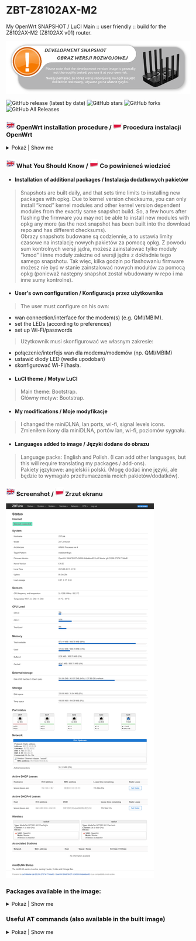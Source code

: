 # ZBT-Z8102AX-M2
My OpenWrt SNAPSHOT / LuCI Main :: user friendly :: build for the Z8102AX-M2 (Z8102AX v01) router.

<p align="center">
<img src="https://github.com/4IceG/Personal_data/blob/master/developzbt.png?raw=true" />
</p>

![GitHub release (latest by date)](https://img.shields.io/github/v/release/4IceG/ZBT-Z8102AX-M2?style=flat-square)
![GitHub stars](https://img.shields.io/github/stars/4IceG/ZBT-Z8102AX-M2?style=flat-square)
![GitHub forks](https://img.shields.io/github/forks/4IceG/ZBT-Z8102AX-M2?style=flat-square)
![GitHub All Releases](https://img.shields.io/github/downloads/4IceG/ZBT-Z8102AX-M2/total)



### <img src="https://raw.githubusercontent.com/4IceG/Personal_data/master/dooffy_design_icons_EU_flags_United_Kingdom.png" height="24"> OpenWrt installation procedure / <img src="https://raw.githubusercontent.com/4IceG/Personal_data/master/dooffy_design_icons_EU_flags_Poland.png" height="24"> Procedura instalacji OpenWrt

<details>
   <summary>Pokaż | Show me</summary>

- The purchased router has software provided by Zbtlink. | Zakupiony router posiada oprogramowanie dostarczone przez Zbtlink.

![](https://github.com/4IceG/ZBT-Z8102AX-M2/blob/main/ZBT%20to%20OpenWrt/zbt_firmware.jpg?raw=true)

- Installing new firmware. | Instalacja nowego firmware.
  
1. Fixed computer IP: 192.168.1.100, Subnet mask: 255.255.255.0
1. Turn off power and keep press the Reset button for a few seconds to connect to the power supply. Wait 20 seconds after connecting the power supply.
1. Enter the browser page and enter: 192.168.1.1
1. Submit the updated firmware [Z8102AX-nand-mt7981-DDR4-23.0804_121617.bin](https://github.com/4IceG/ZBT-Z8102AX-M2/blob/main/ZBT%20to%20OpenWrt/Z8102AX-nand-mt7981-DDR4-23.0804_121617.bin).
1. Wait for update to complete.
1. Enter the browser page and enter: 192.168.1.1
1. Submit the updated OpenWrt firmware.

  
</details>

### <img src="https://raw.githubusercontent.com/4IceG/Personal_data/master/dooffy_design_icons_EU_flags_United_Kingdom.png" height="24"> What You Should Know / <img src="https://raw.githubusercontent.com/4IceG/Personal_data/master/dooffy_design_icons_EU_flags_Poland.png" height="24"> Co powinieneś wiedzieć

+ #### Installation of additional packages / Instalacja dodatkowych pakietów
> Snapshots are built daily, and that sets time limits to installing new packages with opkg. Due to kernel version checksums, you can only install “kmod” kernel modules and other kernel version dependent modules from the exactly same snapshot build. So, a few hours after flashing the firmware you may not be able to install new modules with opkg any more (as the next snapshot has been built into the download repo and has different checksums).   
> Obrazy snapshots budowane są codziennie, a to ustawia limity czasowe na instalację nowych pakietów za pomocą opkg. Z powodu sum kontrolnych wersji jądra, możesz zainstalować tylko moduły "kmod" i inne moduły zależne od wersji jądra z dokładnie tego samego snapshotu. Tak więc, kilka godzin po flashowaniu firmware możesz nie być w stanie zainstalować nowych modułów za pomocą opkg (ponieważ następny snapshot został wbudowany w repo i ma inne sumy kontrolne).

+ #### User's own configuration / Konfiguracja przez użytkownika
> The user must configure on his own:
- wan connection/interface for the modem(s) (e.g. QMI/MBIM).
- set the LEDs (according to preferences)
- set up Wi-Fi/passwords
> Użytkownik musi skonfigurować we własnym zakresie:
- połączenie/interfejs wan dla modemu/modemów (np. QMI/MBIM)
- ustawić diody LED (wedle upodobań)
- skonfigurować Wi-Fi/hasła.

+ #### LuCI theme / Motyw LuCI
> Main theme: Bootstrap.   
> Główny motyw: Bootstrap.

+ #### My modifications / Moje modyfikacje
> I changed the miniDLNA, lan ports, wi-fi, signal levels icons.   
> Zmieniłem ikony dla miniDLNA, portów lan, wi-fi, poziomów sygnału.

+ #### Languages added to image / Języki dodane do obrazu
> Language packs: English and Polish. (I can add other languages, but this will require translating my packages / add-ons).   
> Pakiety językowe: angielski i polski. (Mogę dodać inne języki, ale będzie to wymagało przetłumaczenia moich pakietów/dodatków).

### <img src="https://raw.githubusercontent.com/4IceG/Personal_data/master/dooffy_design_icons_EU_flags_United_Kingdom.png" height="24"> Screenshot / <img src="https://raw.githubusercontent.com/4IceG/Personal_data/master/dooffy_design_icons_EU_flags_Poland.png" height="24"> Zrzut ekranu

![](https://github.com/4IceG/ZBT-Z8102AX-M2/blob/main/ZBT%20to%20OpenWrt/zbtlink.png?raw=true)

### Packages available in the image:
<details>
   <summary>Pokaż | Show me</summary>
   
``` bash
aria2 - 1.36.0-2
ariang - 1.3.2-1
base-files - 1542-r24056-86dadeba48
block-mount - 2023-02-28-bfe882d5-1
busybox - 1.36.1-1
ca-bundle - 20230311-1
ca-certificates - 20230311-1
cgi-io - 2022-08-10-901b0f04-21
chat - 2.4.9.git-2021-01-04-5
comgt - 0.32-35
comgt-ncm - 0.32-35
dnsmasq - 2.89-6
dropbear - 2022.82-5
e2fsprogs - 1.47.0-2
eip197-mini-firmware - 20230804-1
ekoonepl-luci - 20230728
ekooneplstat - 20150706
ekooneplusb-luci - 20230728
f2fsck - 1.16.0-1
firewall4 - 2023-09-01-598d9fbb-1
fstools - 2023-02-28-bfe882d5-1
fwtool - 2019-11-12-8f7fe925-1
gawk - 5.2.1-2
getrandom - 2022-08-13-4c7b720b-2
glib2 - 2.74.0-5
hd-idle - 1.05-2
hostapd-common - 2023-09-08-e5ccbfc6-4
ip-tiny - 6.4.0-1
iptables-nft - 1.8.8-1
iw - 5.19-1
iwinfo - 2023-07-01-ca79f641-1
jansson4 - 2.14-3
jshn - 2023-05-23-75a3b870-1
jsonfilter - 2018-02-04-c7e938d6-1
kernel - 6.1.55-1-88aef2feb319d48055493fffc548fc70
kmod-asn1-decoder - 6.1.55-1
kmod-cfg80211 - 6.1.55+6.5-1
kmod-crypto-acompress - 6.1.55-1
kmod-crypto-aead - 6.1.55-1
kmod-crypto-authenc - 6.1.55-1
kmod-crypto-ccm - 6.1.55-1
kmod-crypto-cmac - 6.1.55-1
kmod-crypto-crc32 - 6.1.55-1
kmod-crypto-crc32c - 6.1.55-1
kmod-crypto-ctr - 6.1.55-1
kmod-crypto-des - 6.1.55-1
kmod-crypto-ecb - 6.1.55-1
kmod-crypto-gcm - 6.1.55-1
kmod-crypto-gf128 - 6.1.55-1
kmod-crypto-ghash - 6.1.55-1
kmod-crypto-hash - 6.1.55-1
kmod-crypto-hmac - 6.1.55-1
kmod-crypto-hw-safexcel - 6.1.55-1
kmod-crypto-kpp - 6.1.55-1
kmod-crypto-lib-chacha20 - 6.1.55-1
kmod-crypto-lib-chacha20poly1305 - 6.1.55-1
kmod-crypto-lib-curve25519 - 6.1.55-1
kmod-crypto-lib-poly1305 - 6.1.55-1
kmod-crypto-manager - 6.1.55-1
kmod-crypto-md4 - 6.1.55-1
kmod-crypto-md5 - 6.1.55-1
kmod-crypto-null - 6.1.55-1
kmod-crypto-rng - 6.1.55-1
kmod-crypto-seqiv - 6.1.55-1
kmod-crypto-sha1 - 6.1.55-1
kmod-crypto-sha256 - 6.1.55-1
kmod-crypto-sha512 - 6.1.55-1
kmod-fs-exfat - 6.1.55-1
kmod-fs-ext4 - 6.1.55-1
kmod-fs-f2fs - 6.1.55-1
kmod-fs-ksmbd - 6.1.55-1
kmod-fs-ntfs3 - 6.1.55-1
kmod-fs-smbfs-common - 6.1.55-1
kmod-fs-vfat - 6.1.55-1
kmod-gpio-button-hotplug - 6.1.55-3
kmod-hwmon-core - 6.1.55-1
kmod-ipt-core - 6.1.55-1
kmod-leds-gpio - 6.1.55-1
kmod-lib-crc-ccitt - 6.1.55-1
kmod-lib-crc16 - 6.1.55-1
kmod-lib-crc32c - 6.1.55-1
kmod-lib-lzo - 6.1.55-1
kmod-mac80211 - 6.1.55+6.5-1
kmod-mii - 6.1.55-1
kmod-mt76-connac - 6.1.55+2023-09-18-2afc7285-1
kmod-mt76-core - 6.1.55+2023-09-18-2afc7285-1
kmod-mt7915e - 6.1.55+2023-09-18-2afc7285-1
kmod-mt7981-firmware - 6.1.55+2023-09-18-2afc7285-1
kmod-nat46 - 6.1.55+2022-09-19-4c5beee2-1
kmod-nf-conntrack - 6.1.55-1
kmod-nf-conntrack6 - 6.1.55-1
kmod-nf-flow - 6.1.55-1
kmod-nf-ipt - 6.1.55-1
kmod-nf-log - 6.1.55-1
kmod-nf-log6 - 6.1.55-1
kmod-nf-nat - 6.1.55-1
kmod-nf-reject - 6.1.55-1
kmod-nf-reject6 - 6.1.55-1
kmod-nfnetlink - 6.1.55-1
kmod-nft-bridge - 6.1.55-1
kmod-nft-compat - 6.1.55-1
kmod-nft-core - 6.1.55-1
kmod-nft-fib - 6.1.55-1
kmod-nft-nat - 6.1.55-1
kmod-nft-netdev - 6.1.55-1
kmod-nft-offload - 6.1.55-1
kmod-nls-base - 6.1.55-1
kmod-nls-cp437 - 6.1.55-1
kmod-nls-iso8859-1 - 6.1.55-1
kmod-nls-utf8 - 6.1.55-1
kmod-oid-registry - 6.1.55-1
kmod-ppp - 6.1.55-1
kmod-pppoe - 6.1.55-1
kmod-pppox - 6.1.55-1
kmod-scsi-core - 6.1.55-1
kmod-slhc - 6.1.55-1
kmod-thermal - 6.1.55-1
kmod-tun - 6.1.55-1
kmod-udptunnel4 - 6.1.55-1
kmod-udptunnel6 - 6.1.55-1
kmod-usb-acm - 6.1.55-1
kmod-usb-core - 6.1.55-1
kmod-usb-ehci - 6.1.55-1
kmod-usb-net - 6.1.55-1
kmod-usb-net-cdc-ether - 6.1.55-1
kmod-usb-net-cdc-mbim - 6.1.55-1
kmod-usb-net-cdc-ncm - 6.1.55-1
kmod-usb-net-huawei-cdc-ncm - 6.1.55-1
kmod-usb-net-qmi-wwan - 6.1.55-1
kmod-usb-net-rndis - 6.1.55-1
kmod-usb-ohci - 6.1.55-1
kmod-usb-ohci-pci - 6.1.55-1
kmod-usb-printer - 6.1.55-1
kmod-usb-serial - 6.1.55-1
kmod-usb-serial-option - 6.1.55-1
kmod-usb-serial-qualcomm - 6.1.55-1
kmod-usb-serial-sierrawireless - 6.1.55-1
kmod-usb-serial-wwan - 6.1.55-1
kmod-usb-storage - 6.1.55-1
kmod-usb-storage-extras - 6.1.55-1
kmod-usb-storage-uas - 6.1.55-1
kmod-usb-uhci - 6.1.55-1
kmod-usb-wdm - 6.1.55-1
kmod-usb-xhci-hcd - 6.1.55-1
kmod-usb-xhci-mtk - 6.1.55-1
kmod-usb2 - 6.1.55-1
kmod-usb2-pci - 6.1.55-1
kmod-usb3 - 6.1.55-1
kmod-wireguard - 6.1.55-1
ksmbd-server - 3.4.8-1
libatomic1 - 12.3.0-4
libattr - 2.5.1-1
libblkid1 - 2.39-2
libblobmsg-json20230523 - 2023-05-23-75a3b870-1
libbz2-1.0 - 1.0.8-1
libc - 1.2.4-4
libcap-ng - 0.8.3-2
libcomerr0 - 1.47.0-2
libexif - 0.6.24-1
libext2fs2 - 1.47.0-2
libf2fs6 - 1.16.0-1
libffi - 3.4.2-2
libffmpeg-audio-dec - 5.1.3-2
libflac - 1.3.4-1
libgcc1 - 12.3.0-4
libid3tag - 0.15.1b-4
libiptext-nft0 - 1.8.8-1
libiptext0 - 1.8.8-1
libiptext6-0 - 1.8.8-1
libiwinfo-data - 2023-07-01-ca79f641-1
libiwinfo20230701 - 2023-07-01-ca79f641-1
libjpeg-turbo - 2.1.4-2
libjson-c5 - 0.16-3
libjson-script20230523 - 2023-05-23-75a3b870-1
liblua5.1.5 - 5.1.5-10
liblucihttp-lua - 2023-03-15-9b5b683f-1
liblucihttp-ucode - 2023-03-15-9b5b683f-1
liblucihttp0 - 2023-03-15-9b5b683f-1
liblz4-1 - 1.9.4-1
liblzo2 - 2.10-4
libmbedtls12 - 2.28.4-1
libmbim - 1.28.4-1
libmnl0 - 1.0.5-1
libmount1 - 2.39-2
libncurses6 - 6.4-2
libnftnl11 - 1.2.6-1
libnl-core200 - 3.7.0-1
libnl-genl200 - 3.7.0-1
libnl-tiny1 - 2023-07-27-bc92a280-1
libogg0 - 1.3.5-1
libopenssl-conf - 3.0.11-1
libopenssl3 - 3.0.11-1
libpcre2 - 10.42-1
libpthread - 1.2.4-4
libqmi - 1.32.4-1
libqrtr-glib - 1.2.2-3
libreadline8 - 8.2-1
librt - 1.2.4-4
libsmartcols1 - 2.39-2
libsqlite3-0 - 3410200-1
libss2 - 1.47.0-2
libstdcpp6 - 12.3.0-4
libubox20230523 - 2023-05-23-75a3b870-1
libubus-lua - 2023-06-05-f787c97b-1
libubus20230605 - 2023-06-05-f787c97b-1
libuci20130104 - 2023-08-10-5781664d-1
libuclient20201210 - 2023-04-13-007d9454-1
libucode20220812 - 2023-06-06-c7d84aae-1
libusb-1.0-0 - 1.0.26-3
libustream-openssl20201210 - 2023-02-25-498f6e26-1
libuuid1 - 2.39-2
libvorbis - 1.3.7-2
libxtables12 - 1.8.8-1
logd - 2022-08-13-4c7b720b-2
lsblk - 2.39-2
lua - 5.1.5-10
luci - git-23.252.26061-de65ace
luci-app-3ginfo-lite - 1.0.56-20230930
luci-app-aria2 - git-23.267.29818-4c03f5f
luci-app-atcommands - 1.0.4-20230701
luci-app-commands - git-23.267.29502-3e7fe9f
luci-app-cpu-status-mini - 0.1-5
luci-app-drive-status-mini - 0.4-20230701
luci-app-ekooneplstat - 20220729
luci-app-firewall - git-23.267.29502-3e7fe9f
luci-app-hd-idle - git-23.267.29502-3e7fe9f
luci-app-internet-detector - 0.4
luci-app-ksmbd - git-23.267.29502-3e7fe9f
luci-app-lite-watchdog - 1.0.11-20230815
luci-app-minidlna - git-23.267.29502-3e7fe9f
luci-app-modemband - 1.0.21-20230914
luci-app-modemdefine - 1.0.4-20230711
luci-app-nft-qos - git-23.267.29502-3e7fe9f
luci-app-openvpn - git-23.267.29502-3e7fe9f
luci-app-opkg - git-23.267.29502-3e7fe9f
luci-app-p910nd - git-23.267.29502-3e7fe9f
luci-app-sms-tool-js - 2.0.15-20230930
luci-app-wrtbwmon - 2.0.10
luci-app-zbt-sensors-status - 1.0
luci-base - git-23.266.27574-7744ad0
luci-compat - git-23.252.26061-de65ace
luci-i18n-3ginfo-lite-pl - unknown
luci-i18n-aria2-pl - git-23.270.68722-cbe0748
luci-i18n-atcommands-pl - unknown
luci-i18n-base-pl - git-23.270.68722-cbe0748
luci-i18n-commands-pl - git-23.263.30531-f59a194
luci-i18n-cpu-status-mini-pl - unknown
luci-i18n-drive-status-mini-pl - unknown
luci-i18n-firewall-pl - git-23.270.68722-cbe0748
luci-i18n-hd-idle-pl - git-23.263.30531-f59a194
luci-i18n-internet-detector-pl - unknown
luci-i18n-ksmbd-pl - git-23.270.68722-cbe0748
luci-i18n-lite-watchdog-pl - unknown
luci-i18n-minidlna-pl - git-23.270.68722-cbe0748
luci-i18n-modemband-pl - unknown
luci-i18n-modemdefine-pl - unknown
luci-i18n-nft-qos-pl - git-23.270.68722-cbe0748
luci-i18n-openvpn-pl - git-23.263.30531-f59a194
luci-i18n-opkg-pl - git-23.263.30531-f59a194
luci-i18n-p910nd-pl - git-23.263.30531-f59a194
luci-i18n-sms-tool-js-pl - unknown
luci-i18n-wrtbwmon-pl - unknown
luci-i18n-zbt-sensors-status-pl - unknown
luci-lib-base - git-23.252.26061-de65ace
luci-lib-ip - git-23.252.26061-de65ace
luci-lib-jsonc - git-23.252.26061-de65ace
luci-lib-nixio - git-23.252.26061-de65ace
luci-lib-px5g - git-23.252.26061-de65ace
luci-light - git-23.252.26061-de65ace
luci-lua-runtime - git-23.252.26061-de65ace
luci-mod-admin-full - git-23.252.26061-de65ace
luci-mod-network - git-23.264.73274-598b1eb
luci-mod-status - git-23.261.42034-318ef4c
luci-mod-system - git-23.252.26061-de65ace
luci-proto-3g - git-23.252.26061-de65ace
luci-proto-ipv6 - git-23.252.26061-de65ace
luci-proto-mbim - git-23.252.26061-de65ace
luci-proto-ncm - git-23.252.26061-de65ace
luci-proto-ppp - git-23.252.26061-de65ace
luci-proto-qmi - git-23.252.26061-de65ace
luci-proto-wireguard - git-23.267.54995-527453f
luci-ssl-openssl - git-23.252.26061-de65ace
luci-theme-bootstrap - git-23.252.26061-de65ace
mbim-utils - 1.28.4-1
mhz - 2023-06-17-11aac239-2
minidlna - 1.3.3-1
mkf2fs - 1.16.0-1
modemband - 20230914
mt7981-wo-firmware - 20230804-1
mtd - 26
netifd - 2023-09-19-7a58b995-2
nft-qos - 1.0.6-4
nftables-json - 1.0.8-1
odhcp6c - 2023-05-12-bcd28363-20
odhcpd-ipv6only - 2023-06-24-52112643-1
openssl-util - 3.0.11-1
openvpn-easy-rsa - 3.1.3-1
openvpn-openssl - 2.6.6-1
openwrt-keyring - 2022-03-25-62471e69-2
opkg - 2022-02-24-d038e5b6-2
p910nd - 0.97-9
ppp - 2.4.9.git-2021-01-04-5
ppp-mod-pppoe - 2.4.9.git-2021-01-04-5
procd - 2023-06-25-2db83655-3
procd-seccomp - 2023-06-25-2db83655-3
procd-ujail - 2023-06-25-2db83655-3
qfirehose - 1.4.15-1
qlog - 1
qmi-utils - 1.32.4-1
rpcd - 2023-07-01-c07ab2f9-1
rpcd-mod-file - 2023-07-01-c07ab2f9-1
rpcd-mod-iwinfo - 2023-07-01-c07ab2f9-1
rpcd-mod-luci - 20230123-1
rpcd-mod-rrdns - 20170710
rpcd-mod-ucode - 2023-07-01-c07ab2f9-1
sms-tool - 2022-03-21-f07699ab-1
sysinfo - 20210313
terminfo - 6.4-2
ubi-utils - 2.1.5-1
uboot-envtools - 2023.07.02-2
ubox - 2022-08-13-4c7b720b-2
ubus - 2023-06-05-f787c97b-1
ubusd - 2023-06-05-f787c97b-1
uci - 2023-08-10-5781664d-1
uclient-fetch - 2023-04-13-007d9454-1
ucode - 2023-06-06-c7d84aae-1
ucode-mod-fs - 2023-06-06-c7d84aae-1
ucode-mod-html - 1
ucode-mod-lua - 1
ucode-mod-math - 2023-06-06-c7d84aae-1
ucode-mod-nl80211 - 2023-06-06-c7d84aae-1
ucode-mod-rtnl - 2023-06-06-c7d84aae-1
ucode-mod-ubus - 2023-06-06-c7d84aae-1
ucode-mod-uci - 2023-06-06-c7d84aae-1
ucode-mod-uloop - 2023-06-06-c7d84aae-1
uhttpd - 2023-06-25-34a8a74d-1
uhttpd-mod-ubus - 2023-06-25-34a8a74d-1
umbim - 2022-08-13-146bc77c-24
uqmi - 2022-05-04-56cb2d40-5
urandom-seed - 3
urngd - 2023-07-25-7aefb47b-1
usb-modeswitch - 2022-02-24-3c8595a4-1
usign - 2020-05-23-f1f65026-1
webconsole - 1.000-1
wget-ssl - 1.21.3-3
wireguard-tools - 1.0.20210914-2
wireless-regdb - 2023.09.01-1
wpad-basic-mbedtls - 2023-09-08-e5ccbfc6-4
wrtbwmon - 1.2.1-3
wsdd2 - 2022-04-25-e37443ac-3
wwan - 2019-04-29-6
xtables-nft - 1.8.8-1
zlib - 1.2.13-1
```
</details>

### Useful AT commands (also available in the built image)
<details>
   <summary>Pokaż | Show me</summary>
   
``` bash
4x4/2x2 MIMO ON/OFF ➜ AT+QCFG="lte4x4mimo/disable",0;AT+QCFG="lte4x4mimo/disable",0
4x4/2x2 MIMO OFF/ON ➜ AT+QCFG="lte4x4mimo/disable",1;AT+QCFG="lte4x4mimo/disable",1
Disable Cell Lock ➜ AT+QNWLOCK="COMMON/4G",0;AT+QNWLOCK="COMMON/4G",0
Query ➜ AT+QNWLOCK="COMMON/4G";AT+QNWLOCK="COMMON/4G"
CellLock ➜ AT+QNWLOCK="COMMON/4G",NUM OF CELLS,FREQ,PCI;AT+QNWLOCK="COMMON/4G",1,
Check the signal info on each antenna port ➜ AT+QRSRP;AT+QRSRP
Query and Report Signal Strength ➜ AT+QCSQ;AT+QCSQ
Get the temperature of MT ➜ AT+QTEMP;AT+QTEMP
Check the firmware version ➜ AT+GMR;AT+GMR
Band Preferred ➜ AT+QNWPREFCFG="lte_band"?;AT+QNWPREFCFG="lte_band"?
Carrier Agregation Info ➜ AT+QCAINFO;AT+QCAINFO
Query the serving cell information ➜ AT+QENG="servingcell";AT+QENG="servingcell"
Query the information of neighbour cells ➜ AT+QENG="neighbourcell";AT+QENG="neighbourcell"
Query network information ➜ AT+QNWINFO;AT+QNWINFO
Band 1/3/7/8/20/38 ➜ AT+QNWPREFCFG="lte_band",1:3:7:8:20:38;AT+QNWPREFCFG="lte_band",1:3:7:8:20:38
SIM Preferred Message Storage ➜ AT+CPMS="SM","SM","SM";AT+CPMS="SM","SM","SM"
Modem memory preferred Message Storage ➜ AT+CPMS="ME","ME","ME";AT+CPMS="ME","ME","ME"
Save SMS Settings ➜ AT+CSAS;AT+CSAS
Reboot the modem ➜ AT+CFUN=1,1;AT+CFUN=1,1
Reset the modem ➜ AT+CFUN=1;AT+CFUN=1
Reset modem to factory default ➜ AT+QPRTPARA=3;AT+QPRTPARA=3
Save NVM items through reset/reboot ➜ AT+QPRTPARA=1;AT+QPRTPARA=1
QMI/PPP/Default ➜ AT+QCFG="usbnet",0;AT+QCFG="usbnet",0
ECM ➜ AT+QCFG="usbnet",1;AT+QCFG="usbnet",1
MBIM ➜ AT+QCFG="usbnet",2;AT+QCFG="usbnet",2
Set RAT to 4G-LTE only ➜ AT+QNWPREFCFG="mode_pref",LTE;AT+QNWPREFCFG="mode_pref",LTE
Set RAT to LTE & 5G NR ➜ AT+QNWPREFCFG= "mode_pref",LTE:NR5G;AT+QNWPREFCFG= "mode_pref",LTE:NR5G
WCDMA only ➜ AT+QCFG="nwscanmode",2,1;AT+QCFG="nwscanmode",2,1
GSM only ➜ AT+QCFG="nwscanmode",1,1;AT+QCFG="nwscanmode",1,1
Scan all modes ➜ AT+QNWPREFCFG="mode_pref",AUTO;AT+QNWPREFCFG="mode_pref",AUTO
```

</details>
